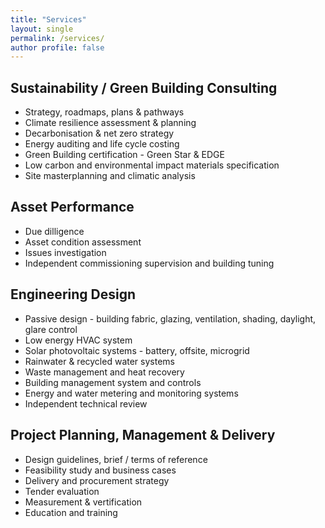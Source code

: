 ```yaml
---
title: "Services"
layout: single
permalink: /services/
author profile: false
---
```

## Sustainability / Green Building Consulting
* Strategy, roadmaps, plans & pathways
* Climate resilience assessment & planning
* Decarbonisation & net zero strategy
* Energy auditing and life cycle costing
* Green Building certification - Green Star & EDGE
* Low carbon and environmental impact materials specification
* Site masterplanning and climatic analysis

## Asset Performance
* Due dilligence
* Asset condition assessment
* Issues investigation
* Independent commissioning supervision and building tuning

## Engineering Design
* Passive design - building fabric, glazing, ventilation, shading, daylight, glare control
* Low energy HVAC system
* Solar photovoltaic systems - battery, offsite, microgrid
* Rainwater & recycled water systems
* Waste management and heat recovery
* Building management system and controls
* Energy and water metering and monitoring systems
* Independent technical review

## Project Planning, Management & Delivery
* Design guidelines, brief / terms of reference
* Feasibility study and business cases
* Delivery and procurement strategy
* Tender evaluation
* Measurement & vertification
* Education and training
